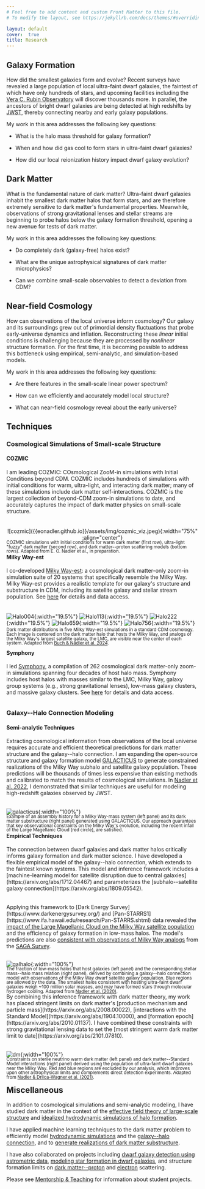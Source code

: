 ```yaml
---
# Feel free to add content and custom Front Matter to this file.
# To modify the layout, see https://jekyllrb.com/docs/themes/#overriding-theme-defaults

layout: default
cover:  true
title: Research
---
```


## Galaxy Formation

How did the smallest galaxies form and evolve? Recent surveys have revealed a large population of local ultra-faint dwarf galaxies, the faintest of which have only hundreds of stars, and upcoming facilities including the <a href="https://www.lsst.org/">Vera C. Rubin Observatory</a> will discover thousands more. In parallel, the ancestors of bright dwarf galaxies are being detected at high redshifts by <a href="https://webb.nasa.gov/">JWST</a>, thereby connecting nearby and early galaxy populations.

My work in this area addresses the following key questions:

* What is the halo mass threshold for galaxy formation?

* When and how did gas cool to form stars in ultra-faint dwarf galaxies?

* How did our local reionization history impact dwarf galaxy evolution?

## Dark Matter

What is the fundamental nature of dark matter? Ultra-faint dwarf galaxies inhabit the smallest dark matter halos that form stars, and are therefore extremely sensitive to dark matter's fundamental properties. Meanwhile, observations of strong gravitational lenses and stellar streams are beginning to probe halos below the galaxy formation threshold, opening a new avenue for tests of dark matter.

My work in this area addresses the following key questions:

* Do completely dark (galaxy-free) halos exist?

* What are the unique astrophysical signatures of dark matter microphysics?

* Can we combine small-scale observables to detect a deviation from CDM?

## Near-field Cosmology

How can observations of the local universe inform cosmology? Our galaxy and its surroundings grew out of primordial density fluctuations that probe early-universe dynamics and inflation. Reconstructing these *linear* initial conditions is challenging because they are processed by *nonlinear* structure formation. For the first time, it is becoming possible to address this bottleneck using empirical, semi-analytic, and simulation-based models.

My work in this area addresses the following key questions:

* Are there features in the small-scale linear power spectrum?

* How can we efficiently and accurately model local structure?

* What can near-field cosmology reveal about the early universe?

## Techniques

### Cosmological Simulations of Small-scale Structure

#### COZMIC

<p style="margin-bottom: 35px">
I am leading COZMIC: COsmological ZooM-in simulations with Initial Conditions beyond CDM. COZMIC includes hundreds of simulations with initial conditions for warm, ultra-light, and interacting dark matter; many of these simulations include dark matter self-interactions. COZMIC is the largest collection of beyond-CDM zoom-in simulations to date, and accurately captures the impact of dark matter physics on small-scale structure.
</p>

<p align="center">
![cozmic]({{eonadler.github.io}}/assets/img/cozmic_viz.jpeg){:width="75%" :align="center"}
</p>
<p style="line-height: 1.0; margin-top: -15px; margin-bottom: -20px"><sub> 
COZMIC simulations with initial conditions for warm dark matter (first row), ultra-light "fuzzy" dark matter (second row), and dark matter--proton scattering models (bottom rows). Adapted from E. O. Nadler et al., in preparation.
</sub></p>

#### Milky Way-est

<p style="margin-bottom: 35px">
I co-developed <a href="https://arxiv.org/abs/2404.08043">Milky Way-est</a>: a cosmological dark matter-only zoom-in simulation suite of 20 systems that specifically resemble the Milky Way. Milky Way-est provides a realistic template for our galaxy's structure and substructure in CDM, including its satellite galaxy and stellar stream population. See <a href="https://web.stanford.edu/group/gfc/gfcsims/build/html/mwest_overview.html">here</a> for details and data access.
</p>

![Halo004]({{eonadler.github.io}}/assets/img/frame__halo_004_mwest_00000.png){:width="19.5%"}
![Halo113]({{eonadler.github.io}}/assets/img/frame__halo_113_mwest_00000.png){:width="19.5%"}
![Halo222]({{eonadler.github.io}}/assets/img/frame__halo_222_mwest_00000.png){:width="19.5%"}
![Halo659]({{eonadler.github.io}}/assets/img/frame__halo_659_mwest_00000.png){:width="19.5%"}
![Halo756]({{eonadler.github.io}}/assets/img/frame__halo_756_mwest_00000.png){:width="19.5%"}
<p style="line-height: 1.0; margin-top: -10px; margin-bottom: -10px"><sub> 
Dark matter distributions in five Milky Way-est simulations in a standard CDM cosmology. Each image is centered on the dark matter halo that hosts the Milky Way, and analogs of the Milky Way's largest satellite galaxy, the LMC, are visible near the center of each system. Adapted from <a href="https://arxiv.org/abs/2404.08043">Buch & Nadler et al. 2024</a>.
</sub></p>

#### Symphony

<p style="margin-bottom: 35px">
I led <a href="https://arxiv.org/abs/2209.02675">Symphony</a>, a compilation of 262 cosmological dark matter-only zoom-in simulations spanning four decades of host halo mass. Symphony includes host halos with masses similar to the LMC, Milky Way, galaxy group systems (e.g., strong gravitational lenses), low-mass galaxy clusters, and massive galaxy clusters. See <a href="https://web.stanford.edu/group/gfc/gfcsims/build/html/symphony_overview.html">here</a> for details and data access.
</sub></p>

### Galaxy--Halo Connection Modeling

#### Semi-analytic Techniques

<p style="margin-bottom: 32px">
Extracting cosmological information from observations of the local universe requires accurate and efficient theoretical predictions for dark matter structure and the galaxy--halo connection. I am expanding the open-source structure and galaxy formation model <a href="https://github.com/galacticusorg/galacticus/wiki">GALACTICUS</a> to generate constrained realizations of the Milky Way subhalo and satellite galaxy population. These predictions will be thousands of times less expensive than existing methods and calibrated to match the results of cosmological simulations. In <a href="https://academic.oup.com/mnras/article/521/3/3201/7068109?login=false">Nadler et al. 2022</a>, I demonstrated that similar techniques are useful for modeling high-redshift galaxies observed by JWST.
</p>

![galacticus]({{eonadler.github.io}}/assets/img/galacticus.png){:width="100%"}
<p style="line-height: 1.0; margin-top: -15px; margin-bottom: -20px"><sub> 
Example of an assembly history for a Milky Way-mass system (left panel) and its dark matter substructure (right panel) generated using GALACTICUS. Our approach guarantees that key observational constraints on the Milky Way's evolution, including the recent infall of the Large Magellanic Cloud (red circle), are satisfied.
</sub></p>

#### Empirical Techniques

<p style="margin-bottom: 32px">
The connection between dwarf galaxies and dark matter halos critically informs galaxy formation and dark matter science. I have developed a flexible empirical model of the galaxy--halo connection, which extends to the faintest known systems. This model and inference framework includes a [machine-learning model for satellite disruption due to central galaxies](https://arxiv.org/abs/1712.04467) and parameterizes the [subhalo--satellite galaxy connection](https://arxiv.org/abs/1809.05542).
</sub></p>

<p style="margin-bottom: 30px">
Applying this framework to [Dark Energy Survey](https://www.darkenergysurvey.org/) and [Pan-STARRS1](https://www.ifa.hawaii.edu/research/Pan-STARRS.shtml) data revealed the <a href="https://arxiv.org/abs/1912.03303">impact of the Large Magellanic Cloud on the Milky Way satellite population</a> and the efficiency of galaxy formation in low-mass halos. The model's predictions are also <a href="https://arxiv.org/abs/2008.12783">consistent with observations of Milky Way analogs</a> from the <a href="https://sagasurvey.org/">SAGA Survey</a>.
</p>

![galhalo]({{eonadler.github.io}}/assets/img/galhalo.png){:width="100%"}
<p style="line-height: 1.0; margin-top: -15px; margin-bottom: -15px"><sub>
The fraction of low-mass halos that host galaxies (left panel) and the corresponding stellar mass--halo mass relation (right panel), derived by combining a galaxy--halo connection model with observations of the Milky Way dwarf satellite galaxy population. Blue regions are allowed by the data. The smallest halos consistent with hosting ultra-faint dwarf galaxies weigh ~100 million solar masses, and may have formed stars through molecular hydrogen cooling. Adapted from <a href="https://iopscience.iop.org/article/10.3847/1538-4357/ab846a">Nadler et al. (2020)</a>.
</sub></p>

<p style="margin-bottom: 32px">
By combining this inference framework with dark matter theory, my work has placed stringent limits on dark matter's [production mechanism and particle mass](https://arxiv.org/abs/2008.00022), [interactions with the Standard Model](https://arxiv.org/abs/1904.10000), and [formation epoch](https://arxiv.org/abs/2010.01137). I have combined these constraints with strong gravitational lensing data to set the [most stringent warm dark matter limit to date](https://arxiv.org/abs/2101.07810).
</sub></p>

![dm]({{eonadler.github.io}}/assets/img/dm_constraints.png){:width="100%"}
<p style="line-height: 1.0; margin-top: -15px; margin-bottom: -15px"><sub> 
Constraints on sterile neutrino warm dark matter (left panel) and dark matter--Standard Model interactions (right panel) derived using the population of ultra-faint dwarf galaxies near the Milky Way. Red and blue regions are excluded by our analysis, which improves upon other astrophysical limits and complements direct detection experiments. Adapted from <a href="https://arxiv.org/abs/2008.00022">Nadler & Drlica-Wagner et al. (2021)</a>.
</sub></p>

## Miscellaneous

In addition to cosmological simulations and semi-analytic modeling, I have studied dark matter in the context of the [effective field theory of large-scale structure](https://arxiv.org/abs/1710.10308) and [idealized hydrodynamic simulations of halo formation](https://arxiv.org/abs/1701.01449).

I have applied machine learning techniques to the dark matter problem to efficiently model [hydrodynamic simulations](https://arxiv.org/abs/1712.04467) and the [galaxy--halo connection](https://cs230.stanford.edu/projects_fall_2018/posters/12264334.pdf), and to [generate realizations of dark matter substructure](http://cs229.stanford.edu/proj2017/final-reports/5210762.pdf).

I have also collaborated on projects including [dwarf galaxy detection using astrometric data](https://arxiv.org/abs/2012.00099), [modeling star formation in dwarf galaxies](https://arxiv.org/abs/2102.11876), and structure formation limits on [dark matter--proton](https://arxiv.org/abs/2010.02936) and [electron](https://arxiv.org/abs/2107.12380) scattering.

Please see [Mentorship & Teaching](./mentorship.markdown) for information about student projects.